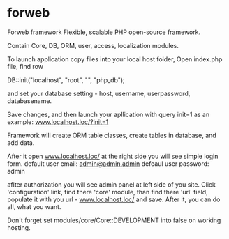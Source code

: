 # forweb
Forweb framework
Flexible, scalable PHP open-source framework. 

Contain Core, DB, ORM, user, access, localization  modules.

To launch application copy files into your local host folder,
Open index.php file, find row

DB::init("localhost", "root", "", "php_db");

and set your database setting - host, username, userpassword, databasename.

Save changes, and then launch your apllication with query init=1
as an example: 
www.localhost.loc/?init=1

Framework will create ORM table classes, create tables in database, and add data.

After it open www.localhost.loc/ at the right side you will see simple login form.
default user email: admin@admin.admin
defeaul user password: admin

aflter authorization you will see admin panel at left side of you site. Click 'configuration' link,
find there 'core' module, than find there 'url' field, populate it with you url - www.localhost.loc/ and save.
After it, you can do all, what you want.

Don't forget set modules/core/Core::DEVELOPMENT into false on working hosting.
